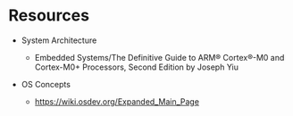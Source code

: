 # Resources
* System Architecture
	* Embedded Systems/The Definitive Guide to ARM® Cortex®-M0 and Cortex-M0+ Processors, Second Edition by Joseph Yiu

* OS Concepts
	* https://wiki.osdev.org/Expanded_Main_Page
